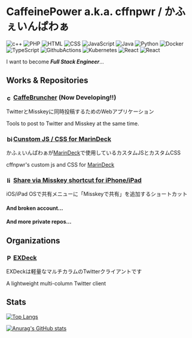 # CaffeinePower a.k.a. cffnpwr / かふぇいんぱわぁ

![c++](https://img.shields.io/badge/C++-2014~-00599C.svg?logo=cplusplus&style=flat)
![PHP](https://img.shields.io/badge/PHP-2015~-777BB4.svg?logo=php&style=flat)
![HTML](https://img.shields.io/badge/HTML-2015~-E34F26.svg?logo=html5&style=flat)
![CSS](https://img.shields.io/badge/CSS-2015~-1572B6.svg?logo=css3&style=flat)
![JavaScript](https://img.shields.io/badge/JavaScript-2015~-F7DF1E.svg?logo=javascript&style=flat)
![Java](https://img.shields.io/badge/Java-2016~-3A75B0.svg?style=flat)
![Python](https://img.shields.io/badge/Python-2017~-3776AB.svg?logo=python&style=flat)
![Docker](https://img.shields.io/badge/Docker-2021~-2496ED.svg?logo=docker&style=flat)
![TypeScript](https://img.shields.io/badge/TypeScript-2021~-3178C6.svg?logo=typescript&style=flat)
![GithubActions](https://img.shields.io/badge/GithubActions-2022~-2088FF.svg?logo=githubactions&style=flat)
![Kubernetes](https://img.shields.io/badge/Kubernetes-2022~-326CE5.svg?logo=kubernetes&style=flat)
![React](https://img.shields.io/badge/React-2022~-61DAFB.svg?logo=react&style=flat)
![React](https://img.shields.io/badge/Next.js-2022~-000000.svg?logo=next.js&style=flat)

I want to become ***Full Stack Engineer***...

## Works & Repositories

### <img src="https://twemoji.maxcdn.com/v/13.1.0/72x72/2615.png" alt="coffee" style="height:1em;width:1em;margin:0 0.05em 0 0.1em;vertical-align:-0.1em;">[CaffeBruncher](https://github.com/cffnpwr/caffe-bruncher) (Now Developing!!)

TwitterとMisskeyに同時投稿するためのWebアプリケーション

Tools to post to Twitter and Misskey at the same time.

### <img src="https://twemoji.maxcdn.com/v/13.1.0/72x72/1f426.png" alt="bird" style="height:1em;width:1em;margin:0 0.05em 0 0.1em;vertical-align:-0.1em;">[Cunstom JS / CSS for MarinDeck](https://github.com/cffnpwr/marindeck-custom)

かふぇいんぱわぁが[MarinDeck](https://hisubway.online/marindeck/)で使用しているカスタムJSとカスタムCSS

cffnpwr's custom js and CSS for [MarinDeck](https://hisubway.online/marindeck/)

### <img src="https://twemoji.maxcdn.com/v/13.1.0/72x72/1f517.png" alt="link" style="height:1em;width:1em;margin:0 0.05em 0 0.1em;vertical-align:-0.1em;">[Share via Misskey shortcut for iPhone/iPad](https://gist.github.com/cffnpwr/4325eb70af72f5b79ed7dae47260e0fb)

iOS/iPad OSで共有メニューに「Misskeyで共有」を追加するショートカット

#### And broken account...

#### And more private repos...

## Organizations

### <img src="https://twemoji.maxcdn.com/v/13.1.0/72x72/1f5a5.png" alt="PC" style="height:1em;width:1em;margin:0 0.05em 0 0.1em;vertical-align:-0.1em;">[EXDeck](https://github.com/EXDeck)

EXDeckは軽量なマルチカラムのTwitterクライアントです

A lightweight multi-column Twitter client

## Stats

[![Top Langs](https://github-readme-stats.vercel.app/api/top-langs/?username=cffnpwr&layout=compact)](https://github.com/anuraghazra/github-readme-stats)

[![Anurag's GitHub stats](https://github-readme-stats.vercel.app/api?username=cffnpwr&count_private=true)](https://github.com/anuraghazra/github-readme-stats)
